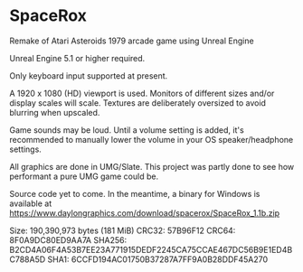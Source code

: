 # SpaceRox
Remake of Atari Asteroids 1979 arcade game using Unreal Engine

Unreal Engine 5.1 or higher required.

Only keyboard input supported at present.

A 1920 x 1080 (HD) viewport is used. Monitors of different sizes and/or display scales will scale. Textures are deliberately oversized to avoid blurring when upscaled.

Game sounds may be loud. Until a volume setting is added, it's recommended to manually lower the volume in your OS speaker/headphone settings.

All graphics are done in UMG/Slate. This project was partly done to see how performant a pure UMG game could be.

Source code yet to come. In the meantime, a binary for Windows is available at https://www.daylongraphics.com/download/spacerox/SpaceRox_1.1b.zip

Size: 190,390,973 bytes (181 MiB)
CRC32: 57B96F12
CRC64: 8F0A9DC80ED9AA7A
SHA256: B2CD4A06F4A53B7EE23A771915DEDF2245CA75CCAE467DC56B9E1ED4BC788A5D
SHA1: 6CCFD194AC01750B37287A7FF9A0B28DDF45A270

